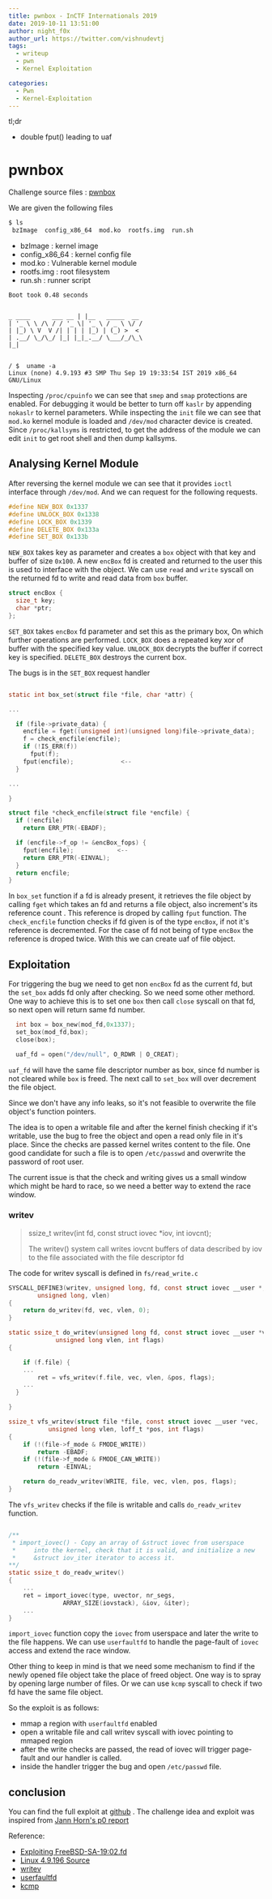 ```yaml
---
title: pwnbox - InCTF Internationals 2019
date: 2019-10-11 13:51:00
author: night_f0x
author_url: https://twitter.com/vishnudevtj
tags:
  - writeup
  - pwn
  - Kernel Exploitation

categories:
  - Pwn 
  - Kernel-Exploitation
---
```



tl;dr

- double fput() leading to uaf

<a id="orgdca637f"></a>


<!--more-->

# pwnbox

Challenge source files : [pwnbox](https://github.com/vishnudevtj/ctf/tree/master/challenges/pwnbox)

We are given the following files

```sh
$ ls
 bzImage  config_x86_64  mod.ko  rootfs.img  run.sh
```

- bzImage : kernel image 
- config_x86_64 : kernel config file 
- mod.ko : Vulnerable kernel module 
- rootfs.img : root filesystem 
- run.sh : runner script

```
Boot took 0.48 seconds


_ ____      ___ __ | |__   _____  __
| '_ \ \ /\ / / '_ \| '_ \ / _ \ \/ /
| |_) \ V  V /| | | | |_) | (_) >  < 
| .__/ \_/\_/ |_| |_|_.__/ \___/_/\_\ 
|_|                                


/ $  uname -a 
Linux (none) 4.9.193 #3 SMP Thu Sep 19 19:33:54 IST 2019 x86_64 GNU/Linux
```
Inspecting `/proc/cpuinfo` we can see that `smep` and `smap` protections are enabled. For debugging it would be better to turn off `kaslr` by appending `nokaslr` to kernel parameters. While inspecting the `init` file we can see that `mod.ko` kernel module is loaded and `/dev/mod` character device is created. Since `/proc/kallsyms` is restricted, to get the address of the module we can edit `init` to get root shell and then dump kallsyms.


<a id="org9aade75"></a>

## Analysing Kernel Module

After reversing the kernel module we can see that it provides `ioctl` interface through `/dev/mod`. And we can request for the following requests.

```c
#define NEW_BOX 0x1337
#define UNLOCK_BOX 0x1338
#define LOCK_BOX 0x1339
#define DELETE_BOX 0x133a
#define SET_BOX 0x133b
```

`NEW_BOX` takes key as parameter and creates a `box` object with that key and buffer of size `0x100`. A new `encBox` fd is created and returned to the user this is used to interface with the object. We can use `read` and `write` syscall on the returned fd to write and read data from `box` buffer.

```c
struct encBox {
  size_t key;
  char *ptr;
};
```

`SET_BOX`  takes `encBox` fd parameter and set this as the primary box, On which further operations are performed. `LOCK_BOX`  does a repeated key xor of buffer with the specified key value. `UNLOCK_BOX`  decrypts the buffer if correct key is specified. `DELETE_BOX`  destroys the current box.

The bugs is in the `SET_BOX` request handler

```c

static int box_set(struct file *file, char *attr) {

...

  if (file->private_data) {
    encfile = fget((unsigned int)(unsigned long)file->private_data);
    f = check_encfile(encfile);
    if (!IS_ERR(f))
      fput(f);
    fput(encfile);             <--
  }

...

}

struct file *check_encfile(struct file *encfile) {
  if (!encfile)
    return ERR_PTR(-EBADF);

  if (encfile->f_op != &encBox_fops) {
    fput(encfile);            <--
    return ERR_PTR(-EINVAL);
  }
  return encfile;
}
```

In `box_set` function if a fd is already present, it retrieves the file object by calling `fget` which takes an fd and returns a file object, also increment's its reference count . This reference is droped by calling `fput` function. The `check_encfile` function checks if fd given is of the type `encBox`, if not it's reference is decremented. For the case of fd not being of type `encBox` the reference is droped twice. With this we can create uaf of file object.


<a id="org67a63de"></a>

## Exploitation

For triggering the bug we need to get non `encBox` fd as the current fd, but the `set_box` adds fd only after checking. So we need some other methord. One way to achieve this is to set one `box` then call `close` syscall on that fd, so next open will return same fd number.

```c
  int box = box_new(mod_fd,0x1337);
  set_box(mod_fd,box);
  close(box);

  uaf_fd = open("/dev/null", O_RDWR | O_CREAT);
```

`uaf_fd` will have the same file descriptor number as box, since fd number is not cleared while `box` is freed. The next call to `set_box` will over decrement the file object.

Since we don't have any info leaks, so it's not feasible to overwrite the file object's function pointers.

The idea is to open a writable file and after the kernel finish checking if it's writable, use the bug to free the object and open a read only file in it's place. Since the checks are passed kernel writes content to the file. One good candidate for such a file is to open `/etc/passwd` and overwrite the password of root user.

The current issue is that the check and writing gives us a small window which might be hard to race, so we need a better way to extend the race window.


<a id="org9f9aab1"></a>

### writev

> ssize_t writev(int fd, const struct iovec \*iov, int iovcnt);
> 
> The writev() system call writes iovcnt buffers of data described by iov to the file associated with the file descriptor fd

The code for writev syscall is defined in `fs/read_write.c`

```c
SYSCALL_DEFINE3(writev, unsigned long, fd, const struct iovec __user *, vec,
		unsigned long, vlen)
{
	return do_writev(fd, vec, vlen, 0);
}
```

```c
static ssize_t do_writev(unsigned long fd, const struct iovec __user *vec,
			 unsigned long vlen, int flags)
{

	if (f.file) {
    ...
		ret = vfs_writev(f.file, vec, vlen, &pos, flags);
    ...
  }

}
```

```c
ssize_t vfs_writev(struct file *file, const struct iovec __user *vec,
		   unsigned long vlen, loff_t *pos, int flags)
{
	if (!(file->f_mode & FMODE_WRITE))
		return -EBADF;
	if (!(file->f_mode & FMODE_CAN_WRITE))
		return -EINVAL;

	return do_readv_writev(WRITE, file, vec, vlen, pos, flags);
}
```

The `vfs_writev` checks if the file is writable and calls `do_readv_writev` function.

```c

/**
 * import_iovec() - Copy an array of &struct iovec from userspace
 *     into the kernel, check that it is valid, and initialize a new
 *     &struct iov_iter iterator to access it.
**/
static ssize_t do_readv_writev()
{
    ...
	ret = import_iovec(type, uvector, nr_segs,
			   ARRAY_SIZE(iovstack), &iov, &iter);
    ...
}
```

`import_iovec` function copy the `iovec` from userspace and later the write to the file happens. We can use `userfaultfd` to handle the page-fault of `iovec` access and extend the race window.

Other thing to keep in mind is that we need some mechanism to find if the newly opened file object take the place of freed object. One way is to spray by opening large number of files. Or we can use `kcmp` syscall to check if two fd have the same file object.

So the exploit is as follows:

-   mmap a region with `userfaultfd` enabled
-   open a writable file and call writev syscall with iovec pointing to mmaped region
-   after the write checks are passed, the read of iovec will trigger page-fault and our handler is called.
-   inside the handler trigger the bug and open `/etc/passwd` file.


<a id="org86a01f4"></a>

## conclusion

You can find the full exploit at [github](https://github.com/vishnudevtj/ctf/tree/master/challenges/pwnbox) . The challenge idea and exploit was inspired from [Jann Horn's p0 report](https://bugs.chromium.org/p/project-zero/issues/detail?id=808)

Reference:

-   [Exploiting FreeBSD-SA-19:02.fd](https://secfault-security.com/blog/FreeBSD-SA-1902.fd.html)
-   [Linux 4.9.196 Source](https://elixir.bootlin.com/linux/v4.9.196/source)
-   [writev](https://linux.die.net/man/2/writev)
-   [userfaultfd](http://man7.org/linux/man-pages/man2/userfaultfd.2.html)
-   [kcmp](http://www.man7.org/linux/man-pages/man2/kcmp.2.html)
